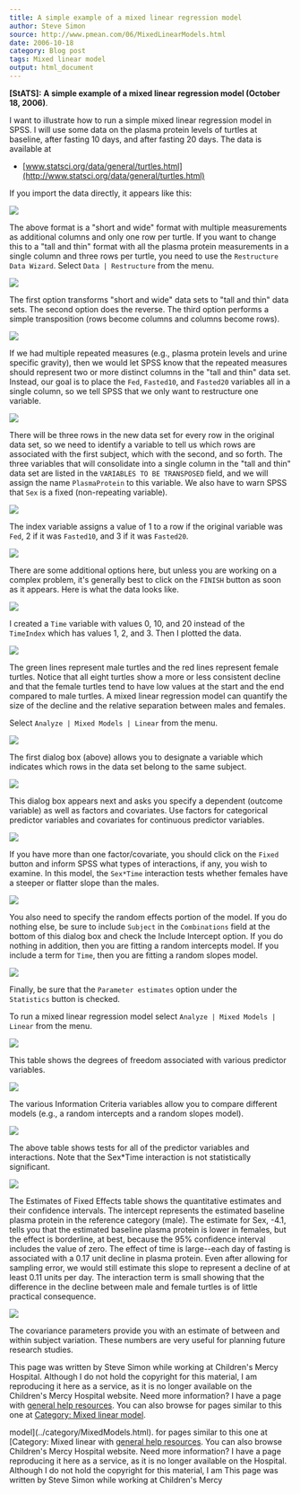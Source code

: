 ```yaml
---
title: A simple example of a mixed linear regression model
author: Steve Simon
source: http://www.pmean.com/06/MixedLinearModels.html
date: 2006-10-18
category: Blog post
tags: Mixed linear model
output: html_document
---
```

**[StATS]:** **A simple example of a mixed linear
regression model (October 18, 2006)**.

I want to illustrate how to run a simple mixed linear regression model
in SPSS. I will use some data on the plasma protein levels of turtles
at baseline, after fasting 10 days, and after fasting 20 days. The
data is available at

-   [www.statsci.org/data/general/turtles.html](http://www.statsci.org/data/general/turtles.html)

If you import the data directly, it appears like this:

![](../../../web/images/06/MixedLinearModels01.gif)

The above format is a "short and wide" format with multiple
measurements as additional columns and only one row per turtle. If you
want to change this to a "tall and thin" format with all the plasma
protein measurements in a single column and three rows per turtle, you
need to use the `Restructure Data Wizard`. Select `Data | Restructure`
from the menu.

![](../../../web/images/06/MixedLinearModels02.gif)

The first option transforms "short and wide" data sets to "tall and
thin" data sets. The second option does the reverse. The third option
performs a simple transposition (rows become columns and columns
become rows).

![](../../../web/images/06/MixedLinearModels03.gif)

If we had multiple repeated measures (e.g., plasma protein levels and
urine specific gravity), then we would let SPSS know that the repeated
measures should represent two or more distinct columns in the "tall
and thin" data set. Instead, our goal is to place the `Fed`,
`Fasted10`, and `Fasted20` variables all in a single column, so we
tell SPSS that we only want to restructure one variable.

![](../../../web/images/06/MixedLinearModels04.gif)

There will be three rows in the new data set for every row in the
original data set, so we need to identify a variable to tell us which
rows are associated with the first subject, which with the second, and
so forth. The three variables that will consolidate into a single
column in the "tall and thin" data set are listed in the
`VARIABLES TO BE TRANSPOSED` field, and we will assign the name
`PlasmaProtein` to this variable. We also have to warn SPSS that `Sex`
is a fixed (non-repeating variable).

![](../../../web/images/06/MixedLinearModels05.gif)

The index variable assigns a value of 1 to a row if the original
variable was `Fed`, 2 if it was `Fasted10`, and 3 if it was
`Fasted20`.

![](../../../web/images/06/MixedLinearModels06.gif)

There are some additional options here, but unless you are working on
a complex problem, it's generally best to click on the `FINISH`
button as soon as it appears. Here is what the data looks like.

![](../../../web/images/06/MixedLinearModels07.gif)

I created a `Time` variable with values 0, 10, and 20 instead of the
`        TimeIndex` which has values 1, 2, and 3. Then I plotted the
data.

![](../../../web/images/06/MixedLinearModels08.gif)

The green lines represent male turtles and the red lines represent
female turtles. Notice that all eight turtles show a more or less
consistent decline and that the female turtles tend to have low values
at the start and the end compared to male turtles. A mixed linear
regression model can quantify the size of the decline and the relative
separation between males and females.

Select `Analyze | Mixed Models | Linear` from the menu.

![](../../../web/images/06/MixedLinearModels09.gif)

The first dialog box (above) allows you to designate a variable which
indicates which rows in the data set belong to the same subject.

![](../../../web/images/06/MixedLinearModels10.gif)

This dialog box appears next and asks you specify a dependent (outcome
variable) as well as factors and covariates. Use factors for
categorical predictor variables and covariates for continuous
predictor variables.

![](../../../web/images/06/MixedLinearModels11.gif)

If you have more than one factor/covariate, you should click on the
`Fixed` button and inform SPSS what types of interactions, if any, you
wish to examine. In this model, the `Sex*Time` interaction tests
whether females have a steeper or flatter slope than the males.

![](../../../web/images/06/MixedLinearModels12.gif)

You also need to specify the random effects portion of the model. If
you do nothing else, be sure to include `Subject` in the
`Combinations` field at the bottom of this dialog box and check the
Include Intercept option. If you do nothing in addition, then you are
fitting a random intercepts model. If you include a term for `Time`,
then you are fitting a random slopes model.

![](../../../web/images/06/MixedLinearModels13.gif)

Finally, be sure that the `Parameter estimates` option under the
`        Statistics` button is checked.

To run a mixed linear regression model select
`Analyze | Mixed Models | Linear` from the menu.

![](../../../web/images/06/MixedLinearModels14.gif)

This table shows the degrees of freedom associated with various
predictor variables.

![](../../../web/images/06/MixedLinearModels15.gif)

The various Information Criteria variables allow you to compare
different models (e.g., a random intercepts and a random slopes
model).

![](../../../web/images/06/MixedLinearModels16.gif)

The above table shows tests for all of the predictor variables and
interactions. Note that the Sex*Time interaction is not statistically
significant.

![](../../../web/images/06/MixedLinearModels17.gif)

The Estimates of Fixed Effects table shows the quantitative estimates
and their confidence intervals. The intercept represents the estimated
baseline plasma protein in the reference category (male). The estimate
for Sex, -4.1, tells you that the estimated baseline plasma protein is
lower in females, but the effect is borderline, at best, because the
95% confidence interval includes the value of zero. The effect of time
is large--each day of fasting is associated with a 0.17 unit decline
in plasma protein. Even after allowing for sampling error, we would
still estimate this slope to represent a decline of at least 0.11
units per day. The interaction term is small showing that the
difference in the decline between male and female turtles is of little
practical consequence.

![](../../../web/images/06/MixedLinearModels18.gif)

The covariance parameters provide you with an estimate of between and
within subject variation. These numbers are very useful for planning
future research studies.

This page was written by Steve Simon while working at Children's Mercy
Hospital. Although I do not hold the copyright for this material, I am
reproducing it here as a service, as it is no longer available on the
Children's Mercy Hospital website. Need more information? I have a page
with [general help resources](../GeneralHelp.html). You can also browse
for pages similar to this one at [Category: Mixed linear
model](../category/MixedModels.html).
<!---More--->
model](../category/MixedModels.html).
for pages similar to this one at [Category: Mixed linear
with [general help resources](../GeneralHelp.html). You can also browse
Children's Mercy Hospital website. Need more information? I have a page
reproducing it here as a service, as it is no longer available on the
Hospital. Although I do not hold the copyright for this material, I am
This page was written by Steve Simon while working at Children's Mercy

<!---Do not use
**[StATS]:** **A simple example of a mixed linear
This page was written by Steve Simon while working at Children's Mercy
Hospital. Although I do not hold the copyright for this material, I am
reproducing it here as a service, as it is no longer available on the
Children's Mercy Hospital website. Need more information? I have a page
with [general help resources](../GeneralHelp.html). You can also browse
for pages similar to this one at [Category: Mixed linear
model](../category/MixedModels.html).
--->


